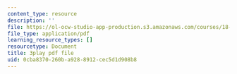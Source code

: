 ```yaml
---
content_type: resource
description: ''
file: https://ol-ocw-studio-app-production.s3.amazonaws.com/courses/18-01sc-single-variable-calculus-fall-2010/0cba8370260ba9288912cec5d1d908b8_ShGBRUx2ub8.pdf
file_type: application/pdf
learning_resource_types: []
resourcetype: Document
title: 3play pdf file
uid: 0cba8370-260b-a928-8912-cec5d1d908b8
---
```

